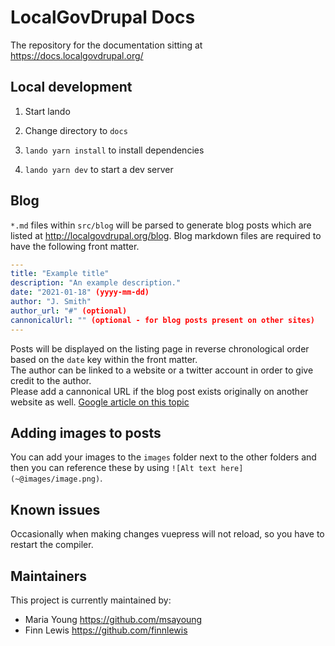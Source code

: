 # LocalGovDrupal Docs

The repository for the documentation sitting at https://docs.localgovdrupal.org/

## Local development

1. Start lando

2. Change directory to `docs`

3. `lando yarn install` to install dependencies

4. `lando yarn dev` to start a dev server

## Blog

`*.md` files within `src/blog` will be parsed to generate blog posts which are listed at http://localgovdrupal.org/blog. Blog markdown files are required to have the following front matter.

```yml
---
title: "Example title"
description: "An example description."
date: "2021-01-18" (yyyy-mm-dd)
author: "J. Smith"
author_url: "#" (optional)
cannonicalUrl: "" (optional - for blog posts present on other sites)
---
```

Posts will be displayed on the listing page in reverse chronological order based on the `date` key within the front matter.  
The author can be linked to a website or a twitter account in order to give credit to the author.  
Please add a cannonical URL if the blog post exists originally on another website as well. [Google article on this topic](https://developers.google.com/search/docs/advanced/crawling/consolidate-duplicate-urls)

## Adding images to posts

You can add your images to the `images` folder next to the other folders and then you can reference these by using `![Alt text here](~@images/image.png)`.

## Known issues

Occasionally when making changes vuepress will not reload, so you have to restart the compiler.

## Maintainers

This project is currently maintained by: 

 - Maria Young https://github.com/msayoung
 - Finn Lewis https://github.com/finnlewis
 
